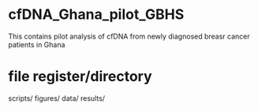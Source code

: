 # cfDNA_Ghana_pilot_GBHS

This contains pilot analysis of cfDNA from newly diagnosed breasr cancer patients in Ghana

# file register/directory

scripts/
figures/
data/
results/